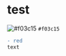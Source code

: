 # test

![#f03c15](https://via.placeholder.com/15/f03c15/000000?text=yo) `#f03c15`




```diff
- red
text
